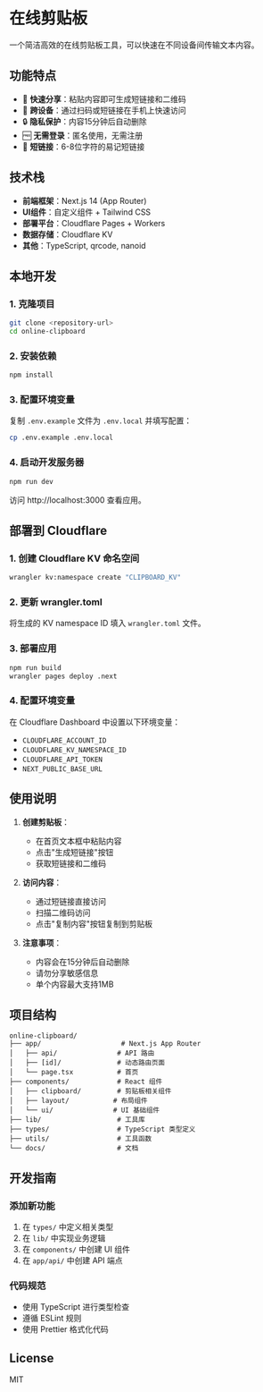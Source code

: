 # 在线剪贴板

一个简洁高效的在线剪贴板工具，可以快速在不同设备间传输文本内容。

## 功能特点

- 🚀 **快速分享**：粘贴内容即可生成短链接和二维码
- 📱 **跨设备**：通过扫码或短链接在手机上快速访问
- 🔒 **隐私保护**：内容15分钟后自动删除
- 🆓 **无需登录**：匿名使用，无需注册
- 🔗 **短链接**：6-8位字符的易记短链接

## 技术栈

- **前端框架**：Next.js 14 (App Router)
- **UI组件**：自定义组件 + Tailwind CSS
- **部署平台**：Cloudflare Pages + Workers
- **数据存储**：Cloudflare KV
- **其他**：TypeScript, qrcode, nanoid

## 本地开发

### 1. 克隆项目
```bash
git clone <repository-url>
cd online-clipboard
```

### 2. 安装依赖
```bash
npm install
```

### 3. 配置环境变量
复制 `.env.example` 文件为 `.env.local` 并填写配置：
```bash
cp .env.example .env.local
```

### 4. 启动开发服务器
```bash
npm run dev
```

访问 http://localhost:3000 查看应用。

## 部署到 Cloudflare

### 1. 创建 Cloudflare KV 命名空间
```bash
wrangler kv:namespace create "CLIPBOARD_KV"
```

### 2. 更新 wrangler.toml
将生成的 KV namespace ID 填入 `wrangler.toml` 文件。

### 3. 部署应用
```bash
npm run build
wrangler pages deploy .next
```

### 4. 配置环境变量
在 Cloudflare Dashboard 中设置以下环境变量：
- `CLOUDFLARE_ACCOUNT_ID`
- `CLOUDFLARE_KV_NAMESPACE_ID`
- `CLOUDFLARE_API_TOKEN`
- `NEXT_PUBLIC_BASE_URL`

## 使用说明

1. **创建剪贴板**：
   - 在首页文本框中粘贴内容
   - 点击"生成短链接"按钮
   - 获取短链接和二维码

2. **访问内容**：
   - 通过短链接直接访问
   - 扫描二维码访问
   - 点击"复制内容"按钮复制到剪贴板

3. **注意事项**：
   - 内容会在15分钟后自动删除
   - 请勿分享敏感信息
   - 单个内容最大支持1MB

## 项目结构

```
online-clipboard/
├── app/                    # Next.js App Router
│   ├── api/               # API 路由
│   ├── [id]/              # 动态路由页面
│   └── page.tsx           # 首页
├── components/            # React 组件
│   ├── clipboard/         # 剪贴板相关组件
│   ├── layout/           # 布局组件
│   └── ui/               # UI 基础组件
├── lib/                   # 工具库
├── types/                 # TypeScript 类型定义
├── utils/                 # 工具函数
└── docs/                  # 文档
```

## 开发指南

### 添加新功能
1. 在 `types/` 中定义相关类型
2. 在 `lib/` 中实现业务逻辑
3. 在 `components/` 中创建 UI 组件
4. 在 `app/api/` 中创建 API 端点

### 代码规范
- 使用 TypeScript 进行类型检查
- 遵循 ESLint 规则
- 使用 Prettier 格式化代码

## License

MIT
